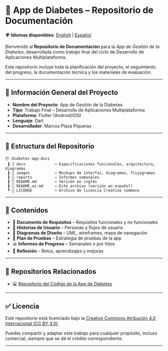 # 📘 App de Diabetes – Repositorio de Documentación

🌍 **Idiomas disponibles**: [English](README.md) | [Español](README.es.md)

Bienvenido al **Repositorio de Documentación** para la *App de Gestión de la Diabetes*, desarrollada como trabajo final del ciclo de Desarrollo de Aplicaciones Multiplataforma.

Este repositorio incluye toda la planificación del proyecto, el seguimiento del progreso, la documentación técnica y los materiales de evaluación.

---

## 📌 Información General del Proyecto

- **Nombre del Proyecto**: App de Gestión de la Diabetes  
- **Tipo**: Trabajo Final – Desarrollo de Aplicaciones Multiplataforma  
- **Plataforma**: Flutter (Android/iOS)  
- **Lenguaje**: Dart  
- **Desarrollador**: Marcos Plaza Piqueras

---

## 📁 Estructura del Repositorio

```plaintext
📦 diabetes-app-docs
 ┣ 📂 docs             → Especificaciones funcionales, arquitectura, diagramas
 ┣ 📂 images           → Mockups de interfaz, diagramas, flujogramas
 ┣ 📂 reports          → Informes semanales
 ┣ 📜 README.md        → Versión en inglés
 ┣ 📜 README.es.md     → Este archivo (versión en español)
 ┗ 📜 LICENSE          → Archivo de licencia Creative Commons
```
---

## 📄 Contenidos

- 📄 **Documento de Requisitos** – Requisitos funcionales y no funcionales  
- 🧭 **Historias de Usuario** – Personas y flujos de usuario  
- 📐 **Diagramas de Diseño** – UML, wireframes, mapa de navegación  
- 🧪 **Plan de Pruebas** – Estrategia de pruebas de la app  
- 📊 **Informes de Progreso** – Semanales o por hitos  
- 🧠 **Reflexión** – Retos, aprendizajes y mejoras

---

## 🔗 Repositorios Relacionados

- 💻 [Repositorio del Código de la App de Diabetes](https://github.com/marcosplaza0/diabetes-app)

---

## ✅ Licencia

Este repositorio está licenciado bajo la [Creative Commons Atribución 4.0 Internacional (CC BY 4.0)](https://creativecommons.org/licenses/by/4.0/deed.es).

Puedes compartir y adaptar este trabajo para cualquier propósito, incluso comercial, siempre que se dé el crédito correspondiente.

---
